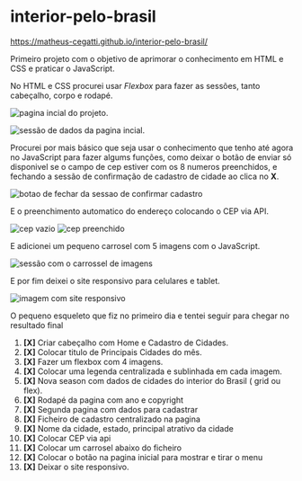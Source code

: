 # interior-pelo-brasil

https://matheus-cegatti.github.io/interior-pelo-brasil/

Primeiro projeto com o objetivo de aprimorar o conhecimento em HTML e CSS e praticar o JavaScript.

No HTML e CSS procurei usar *Flexbox* para fazer as sessões, tanto cabeçalho, corpo e rodapé. 

![pagina incial do projeto](https://uploaddeimagens.com.br/images/003/998/915/full/pagina_inicial.jpg?1661549174).

![sessão de dados da pagina incial](https://uploaddeimagens.com.br/images/003/998/921/full/sessao_de_dados.jpg?1661549503).

Procurei por mais básico que seja usar o conhecimento que tenho até agora no JavaScript para fazer algums funções, como deixar o botão de enviar só disponivel se o campo de cep estiver com os 8 numeros preenchidos, e fechando a sessão de confirmação de cadastro de cidade ao clica no **X**.

![botao de fechar da sessao de confirmar cadastro](https://uploaddeimagens.com.br/images/003/998/934/full/sessao_fechar_JS.jpg?1661549840)

E o preenchimento automatico do endereço colocando o CEP via API.

![cep vazio](https://uploaddeimagens.com.br/images/003/998/944/full/cep1.jpg?1661550292) ![cep preenchido](https://uploaddeimagens.com.br/images/003/998/948/full/cep2.jpg?1661550437)

E adicionei um pequeno carrosel com 5 imagens com o JavaScript. 

![sessão com o carrossel de imagens](https://uploaddeimagens.com.br/images/003/998/957/full/carrossel.jpg?1661550601)

E por fim deixei o site responsivo para celulares e tablet. 

![imagem com site responsivo](https://user-images.githubusercontent.com/111694128/186995706-5a80d6ee-a683-4d5b-bf31-c5a415e0bce3.png)


 O pequeno esqueleto que fiz no primeiro dia e tentei seguir para chegar no resultado final
 
1. **[X]** Criar cabeçalho com Home e Cadastro de Cidades.
2. **[X]** Colocar titulo de Principais Cidades do mês.
3. **[X]** Fazer um flexbox com 4 imagens.
4. **[X]** Colocar uma legenda centralizada e sublinhada em cada imagem.
5. **[X]** Nova season com dados de cidades do interior do Brasil ( grid ou flex).
6. **[X]** Rodapé da pagina com ano e copyright
7. **[X]** Segunda pagina com dados para cadastrar
8. **[X]** Ficheiro de cadastro centralizado na pagina
9. **[X]** Nome da cidade, estado, principal atrativo da cidade
10. **[X]** Colocar CEP via api
11. **[X]** Colocar um carrosel abaixo do ficheiro
12. **[X]** Colocar o botão na pagina inicial para mostrar e tirar o menu
13. **[X]** Deixar o site responsivo.
